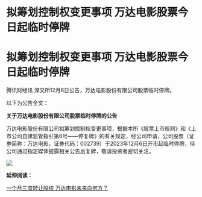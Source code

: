 # 拟筹划控制权变更事项 万达电影股票今日起临时停牌

# 拟筹划控制权变更事项 万达电影股票今日起临时停牌

腾讯财经讯 深交所12月6日公告，万达电影股份有限公司股票临时停牌。

以下为公告全文：

**关于万达电影股份有限公司股票临时停牌的公告**

万达电影股份有限公司拟筹划控制权变更事项，根据本所《股票上市规则》和《上市公司自律监管指引第6号——停复牌》的有关规定，经公司申请，公司股票（证券简称：万达电影，证券代码：002739）于2023年12月6日开市起临时停牌，待公司通过指定媒体披露相关公告后复牌，敬请投资者密切关注。

![](https://inews.gtimg.com/news_bt/O_XZtVeQVSKVY2EdWCM36X16L3Q61kRqQPp5fXSxlosxIAA/1000)

**延伸阅读：**

[一个月三度转让股权 万达电影未来向何方？](https://news.qq.com/rain/a/20230726A049E000)

